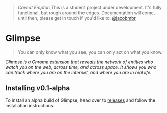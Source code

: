 > *Caveat Emptor*: This is a student project under development. It's fully functional, but rough around the edges. Documentation will come, until then, please get in touch if you'd like to: [@jacobmbr](https://twitter.com/jacobmbr)

# Glimpse

> You can only know what you see,
  you can only act on what you know.

_Glimpse is a Chrome extension that reveals the network of entities who watch you on the web, across time, and across space. It shows you who can track where you are on the internet, and where you are in real life._


## Installing v0.1-alpha

To install an alpha build of Glimpse, head over to [releases](https://github.com/jacobmbr/glimpse/releases/tag/v0.1-alpha) and follow the installation instructions.
